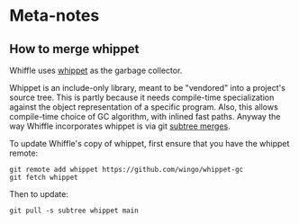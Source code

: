 # Meta-notes

## How to merge whippet

Whiffle uses [whippet](https://github.com/wingo/whippet-gc/) as the
garbage collector.

Whippet is an include-only library, meant to be "vendored" into a
project's source tree.  This is partly because it needs compile-time
specialization against the object representation of a specific program.
Also, this allows compile-time choice of GC algorithm, with inlined fast
paths.  Anyway the way Whiffle incorporates whippet is via git [subtree
merges](https://docs.github.com/en/get-started/using-git/about-git-subtree-merges).

To update Whiffle's copy of whippet, first ensure that you have the
whippet remote:

```
git remote add whippet https://github.com/wingo/whippet-gc
git fetch whippet
```

Then to update:

```
git pull -s subtree whippet main
```
